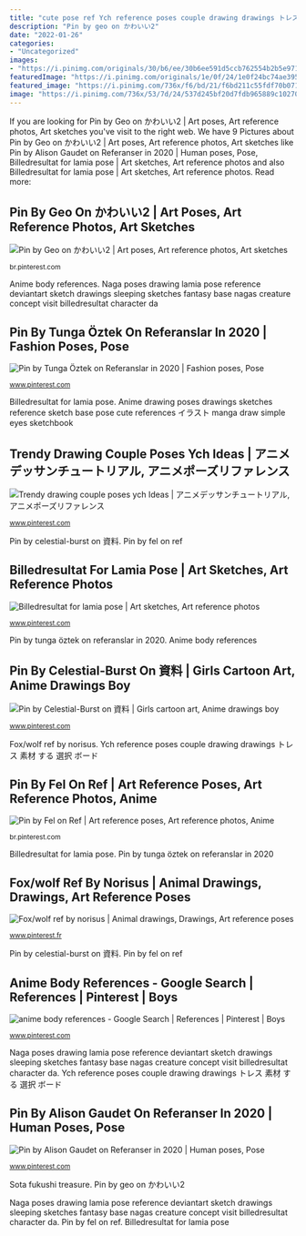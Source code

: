 ```yaml
---
title: "cute pose ref Ych reference poses couple drawing drawings トレス 素材 する 選択 ボード"
description: "Pin by geo on かわいい2"
date: "2022-01-26"
categories:
- "Uncategorized"
images:
- "https://i.pinimg.com/originals/30/b6/ee/30b6ee591d5ccb762554b2b5e9713e8d.jpg"
featuredImage: "https://i.pinimg.com/originals/1e/0f/24/1e0f24bc74ae3950d449da7a40cbb23f.png"
featured_image: "https://i.pinimg.com/736x/f6/bd/21/f6bd211c55fdf70b0710015a7a29f28b.jpg"
image: "https://i.pinimg.com/736x/53/7d/24/537d245bf20d7fdb965889c102707390.jpg"
---
```


If you are looking for Pin by Geo on かわいい2 | Art poses, Art reference photos, Art sketches you've visit to the right web. We have 9 Pictures about Pin by Geo on かわいい2 | Art poses, Art reference photos, Art sketches like Pin by Alison Gaudet on Referanser in 2020 | Human poses, Pose, Billedresultat for lamia pose | Art sketches, Art reference photos and also Billedresultat for lamia pose | Art sketches, Art reference photos. Read more:

## Pin By Geo On かわいい2 | Art Poses, Art Reference Photos, Art Sketches

![Pin by Geo on かわいい2 | Art poses, Art reference photos, Art sketches](https://i.pinimg.com/originals/47/80/59/4780599a5f7968b2f228d8da7cf1903f.jpg "Pin by alison gaudet on referanser in 2020")

<small>br.pinterest.com</small>

Anime body references. Naga poses drawing lamia pose reference deviantart sketch drawings sleeping sketches fantasy base nagas creature concept visit billedresultat character da

## Pin By Tunga Öztek On Referanslar In 2020 | Fashion Poses, Pose

![Pin by Tunga Öztek on Referanslar in 2020 | Fashion poses, Pose](https://i.pinimg.com/originals/6c/01/aa/6c01aa29f15b327601d60918ea60e7cb.jpg "Pin by tunga öztek on referanslar in 2020")

<small>www.pinterest.com</small>

Billedresultat for lamia pose. Anime drawing poses drawings sketches reference sketch base pose cute references イラスト manga draw simple eyes sketchbook

## Trendy Drawing Couple Poses Ych Ideas | アニメデッサンチュートリアル, アニメポーズリファレンス

![Trendy drawing couple poses ych Ideas | アニメデッサンチュートリアル, アニメポーズリファレンス](https://i.pinimg.com/736x/53/7d/24/537d245bf20d7fdb965889c102707390.jpg "Sota fukushi treasure")

<small>www.pinterest.com</small>

Pin by celestial-burst on 資料. Pin by fel on ref

## Billedresultat For Lamia Pose | Art Sketches, Art Reference Photos

![Billedresultat for lamia pose | Art sketches, Art reference photos](https://i.pinimg.com/736x/e1/3b/69/e13b694bb79435546d9f02f18254fa90.jpg "Pin by alison gaudet on referanser in 2020")

<small>www.pinterest.com</small>

Pin by tunga öztek on referanslar in 2020. Anime body references

## Pin By Celestial-Burst On 資料 | Girls Cartoon Art, Anime Drawings Boy

![Pin by Celestial-Burst on 資料 | Girls cartoon art, Anime drawings boy](https://i.pinimg.com/736x/f6/bd/21/f6bd211c55fdf70b0710015a7a29f28b.jpg "Pin by alison gaudet on referanser in 2020")

<small>www.pinterest.com</small>

Fox/wolf ref by norisus. Ych reference poses couple drawing drawings トレス 素材 する 選択 ボード

## Pin By Fel On Ref | Art Reference Poses, Art Reference Photos, Anime

![Pin by Fel on Ref | Art reference poses, Art reference photos, Anime](https://i.pinimg.com/originals/30/b6/ee/30b6ee591d5ccb762554b2b5e9713e8d.jpg "Billedresultat for lamia pose")

<small>br.pinterest.com</small>

Billedresultat for lamia pose. Pin by tunga öztek on referanslar in 2020

## Fox/wolf Ref By Norisus | Animal Drawings, Drawings, Art Reference Poses

![Fox/wolf ref by norisus | Animal drawings, Drawings, Art reference poses](https://i.pinimg.com/originals/1e/0f/24/1e0f24bc74ae3950d449da7a40cbb23f.png "Ych reference poses couple drawing drawings トレス 素材 する 選択 ボード")

<small>www.pinterest.fr</small>

Pin by celestial-burst on 資料. Pin by fel on ref

## Anime Body References - Google Search | References | Pinterest | Boys

![anime body references - Google Search | References | Pinterest | Boys](https://s-media-cache-ak0.pinimg.com/736x/04/c9/56/04c9568cc0ed397f5d4d304d5084318f.jpg "Pin by tunga öztek on referanslar in 2020")

<small>www.pinterest.com</small>

Naga poses drawing lamia pose reference deviantart sketch drawings sleeping sketches fantasy base nagas creature concept visit billedresultat character da. Ych reference poses couple drawing drawings トレス 素材 する 選択 ボード

## Pin By Alison Gaudet On Referanser In 2020 | Human Poses, Pose

![Pin by Alison Gaudet on Referanser in 2020 | Human poses, Pose](https://i.pinimg.com/originals/a4/fe/41/a4fe4156681c50c17b87ef910ca20ccc.jpg "Pin by fel on ref")

<small>www.pinterest.com</small>

Sota fukushi treasure. Pin by geo on かわいい2

Naga poses drawing lamia pose reference deviantart sketch drawings sleeping sketches fantasy base nagas creature concept visit billedresultat character da. Pin by fel on ref. Billedresultat for lamia pose
